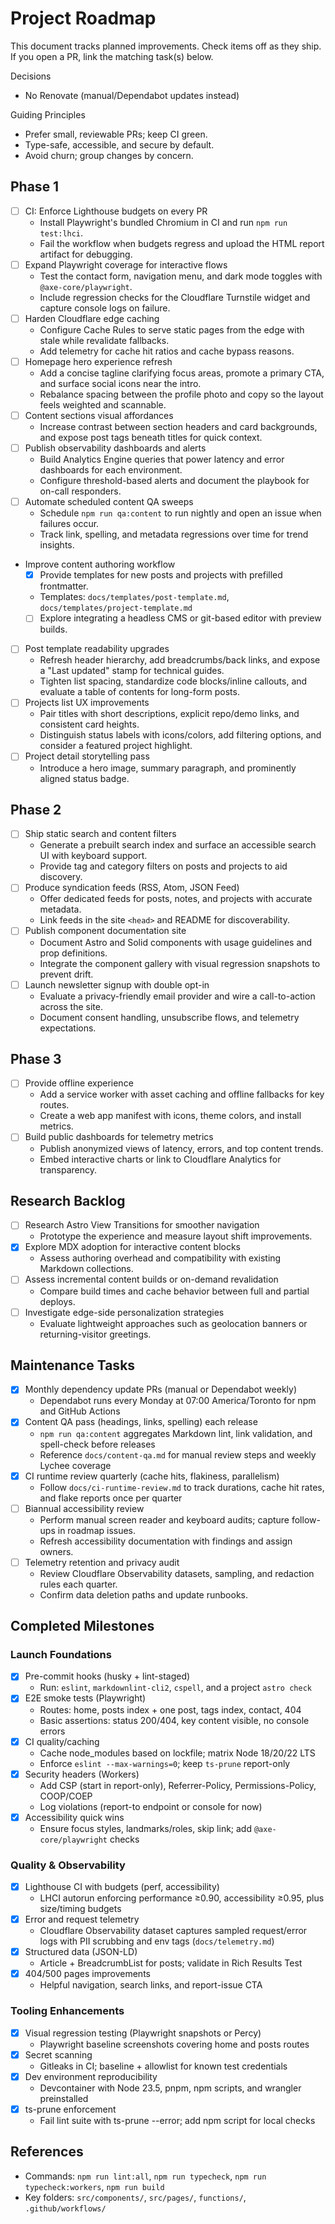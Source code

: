 # Project Roadmap

This document tracks planned improvements. Check items off as they ship. If you open a PR, link the matching task(s) below.

Decisions

- No Renovate (manual/Dependabot updates instead)

Guiding Principles

- Prefer small, reviewable PRs; keep CI green.
- Type-safe, accessible, and secure by default.
- Avoid churn; group changes by concern.

## Phase 1

- [ ] CI: Enforce Lighthouse budgets on every PR
  - Install Playwright's bundled Chromium in CI and run `npm run test:lhci`.
  - Fail the workflow when budgets regress and upload the HTML report artifact for debugging.
- [ ] Expand Playwright coverage for interactive flows
  - Test the contact form, navigation menu, and dark mode toggles with `@axe-core/playwright`.
  - Include regression checks for the Cloudflare Turnstile widget and capture console logs on failure.
- [ ] Harden Cloudflare edge caching
  - Configure Cache Rules to serve static pages from the edge with stale while revalidate fallbacks.
  - Add telemetry for cache hit ratios and cache bypass reasons.
- [ ] Homepage hero experience refresh
  - Add a concise tagline clarifying focus areas, promote a primary CTA, and surface social icons near the intro.
  - Rebalance spacing between the profile photo and copy so the layout feels weighted and scannable.
- [ ] Content sections visual affordances
  - Increase contrast between section headers and card backgrounds, and expose post tags beneath titles for quick context.
- [ ] Publish observability dashboards and alerts
  - Build Analytics Engine queries that power latency and error dashboards for each environment.
  - Configure threshold-based alerts and document the playbook for on-call responders.
- [ ] Automate scheduled content QA sweeps
  - Schedule `npm run qa:content` to run nightly and open an issue when failures occur.
  - Track link, spelling, and metadata regressions over time for trend insights.
- Improve content authoring workflow
  - [x] Provide templates for new posts and projects with prefilled frontmatter.
  - Templates: `docs/templates/post-template.md`, `docs/templates/project-template.md`
  - [ ] Explore integrating a headless CMS or git-based editor with preview builds.
- [ ] Post template readability upgrades
  - Refresh header hierarchy, add breadcrumbs/back links, and expose a "Last updated" stamp for technical guides.
  - Tighten list spacing, standardize code blocks/inline callouts, and evaluate a table of contents for long-form posts.
- [ ] Projects list UX improvements
  - Pair titles with short descriptions, explicit repo/demo links, and consistent card heights.
  - Distinguish status labels with icons/colors, add filtering options, and consider a featured project highlight.
- [ ] Project detail storytelling pass
  - Introduce a hero image, summary paragraph, and prominently aligned status badge.

## Phase 2

- [ ] Ship static search and content filters
  - Generate a prebuilt search index and surface an accessible search UI with keyboard support.
  - Provide tag and category filters on posts and projects to aid discovery.
- [ ] Produce syndication feeds (RSS, Atom, JSON Feed)
  - Offer dedicated feeds for posts, notes, and projects with accurate metadata.
  - Link feeds in the site `<head>` and README for discoverability.
- [ ] Publish component documentation site
  - Document Astro and Solid components with usage guidelines and prop definitions.
  - Integrate the component gallery with visual regression snapshots to prevent drift.
- [ ] Launch newsletter signup with double opt-in
  - Evaluate a privacy-friendly email provider and wire a call-to-action across the site.
  - Document consent handling, unsubscribe flows, and telemetry expectations.

## Phase 3

- [ ] Provide offline experience
  - Add a service worker with asset caching and offline fallbacks for key routes.
  - Create a web app manifest with icons, theme colors, and install metrics.
- [ ] Build public dashboards for telemetry metrics
  - Publish anonymized views of latency, errors, and top content trends.
  - Embed interactive charts or link to Cloudflare Analytics for transparency.

## Research Backlog

- [ ] Research Astro View Transitions for smoother navigation
  - Prototype the experience and measure layout shift improvements.
- [x] Explore MDX adoption for interactive content blocks
  - Assess authoring overhead and compatibility with existing Markdown collections.
- [ ] Assess incremental content builds or on-demand revalidation
  - Compare build times and cache behavior between full and partial deploys.
- [ ] Investigate edge-side personalization strategies
  - Evaluate lightweight approaches such as geolocation banners or returning-visitor greetings.

## Maintenance Tasks

- [x] Monthly dependency update PRs (manual or Dependabot weekly)
  - Dependabot runs every Monday at 07:00 America/Toronto for npm and GitHub Actions
- [x] Content QA pass (headings, links, spelling) each release
  - `npm run qa:content` aggregates Markdown lint, link validation, and spell-check before releases
  - Reference `docs/content-qa.md` for manual review steps and weekly Lychee coverage
- [x] CI runtime review quarterly (cache hits, flakiness, parallelism)
  - Follow `docs/ci-runtime-review.md` to track durations, cache hit rates, and flake reports once per quarter
- [ ] Biannual accessibility review
  - Perform manual screen reader and keyboard audits; capture follow-ups in roadmap issues.
  - Refresh accessibility documentation with findings and assign owners.
- [ ] Telemetry retention and privacy audit
  - Review Cloudflare Observability datasets, sampling, and redaction rules each quarter.
  - Confirm data deletion paths and update runbooks.

## Completed Milestones

### Launch Foundations

- [x] Pre-commit hooks (husky + lint-staged)
  - Run: `eslint`, `markdownlint-cli2`, `cspell`, and a project `astro check`
- [x] E2E smoke tests (Playwright)
  - Routes: home, posts index + one post, tags index, contact, 404
  - Basic assertions: status 200/404, key content visible, no console errors
- [x] CI quality/caching
  - Cache node_modules based on lockfile; matrix Node 18/20/22 LTS
  - Enforce `eslint --max-warnings=0`; keep `ts-prune` report-only
- [x] Security headers (Workers)
  - Add CSP (start in report-only), Referrer-Policy, Permissions-Policy, COOP/COEP
  - Log violations (report-to endpoint or console for now)
- [x] Accessibility quick wins
  - Ensure focus styles, landmarks/roles, skip link; add `@axe-core/playwright` checks

### Quality & Observability

- [x] Lighthouse CI with budgets (perf, accessibility)
  - LHCI autorun enforcing performance ≥0.90, accessibility ≥0.95, plus size/timing budgets
- [x] Error and request telemetry
  - Cloudflare Observability dataset captures sampled request/error logs with PII scrubbing and env tags (`docs/telemetry.md`)
- [x] Structured data (JSON-LD)
  - Article + BreadcrumbList for posts; validate in Rich Results Test
- [x] 404/500 pages improvements
  - Helpful navigation, search links, and report-issue CTA

### Tooling Enhancements

- [x] Visual regression testing (Playwright snapshots or Percy)
  - Playwright baseline screenshots covering home and posts routes
- [x] Secret scanning
  - Gitleaks in CI; baseline + allowlist for known test credentials
- [x] Dev environment reproducibility
  - Devcontainer with Node 23.5, pnpm, npm scripts, and wrangler preinstalled
- [x] ts-prune enforcement
  - Fail lint suite with ts-prune --error; add npm script for local checks

## References

- Commands: `npm run lint:all`, `npm run typecheck`, `npm run typecheck:workers`, `npm run build`
- Key folders: `src/components/`, `src/pages/`, `functions/`, `.github/workflows/`

